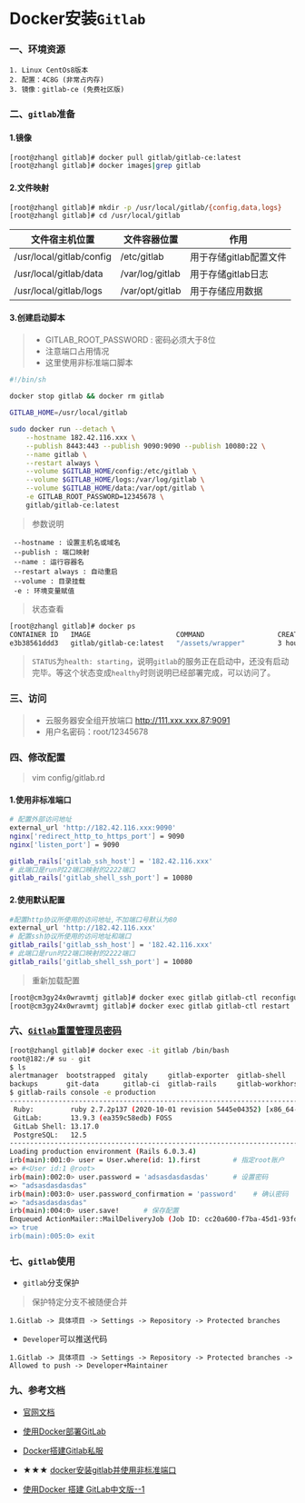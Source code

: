 # Docker安装`Gitlab`

### 一、环境资源
```properties
1. Linux CentOs8版本
2. 配置：4C8G (非常占内存)
3. 镜像：gitlab-ce (免费社区版)
```

### 二、`gitlab`准备
#### 1.镜像
```bash
[root@zhangl gitlab]# docker pull gitlab/gitlab-ce:latest
[root@zhangl gitlab]# docker images|grep gitlab
```
#### 2.文件映射
```bash
[root@zhangl gitlab]# mkdir -p /usr/local/gitlab/{config,data,logs}
[root@zhangl gitlab]# cd /usr/local/gitlab
```
文件宿主机位置|文件容器位置|作用
---|---|---
/usr/local/gitlab/config | /etc/gitlab | 用于存储gitlab配置文件
/usr/local/gitlab/data | /var/log/gitlab | 用于存储gitlab日志
/usr/local/gitlab/logs | /var/opt/gitlab | 用于存储应用数据

#### 3.创建启动脚本
> - GITLAB_ROOT_PASSWORD : 密码必须大于8位
> - 注意端口占用情况
> - 这里使用非标准端口脚本
```bash
#!/bin/sh
  
docker stop gitlab && docker rm gitlab

GITLAB_HOME=/usr/local/gitlab

sudo docker run --detach \
    --hostname 182.42.116.xxx \
    --publish 8443:443 --publish 9090:9090 --publish 10080:22 \
    --name gitlab \
    --restart always \
    --volume $GITLAB_HOME/config:/etc/gitlab \
    --volume $GITLAB_HOME/logs:/var/log/gitlab \
    --volume $GITLAB_HOME/data:/var/opt/gitlab \
    -e GITLAB_ROOT_PASSWORD=12345678 \
    gitlab/gitlab-ce:latest
```
> 参数说明
```properties
 --hostname : 设置主机名或域名
 --publish : 端口映射
 --name : 运行容器名
 --restart always : 自动重启
 --volume : 目录挂载
 -e : 环境变量赋值
```
> 状态查看
```bash 
[root@zhangl gitlab]# docker ps
CONTAINER ID   IMAGE                     COMMAND                  CREATED        STATUS                 PORTS                                                               NAMES
e3b38561ddd3   gitlab/gitlab-ce:latest   "/assets/wrapper"        3 hours ago    Up 3 hours (healthy)   0.0.0.0:10080->22/tcp, 0.0.0.0:9091->80/tcp, 0.0.0.0:445->443/tcp   gitlab
```
> `STATUS`为`health: starting`，说明`gitlab`的服务正在启动中，还没有启动完毕。等这个状态变成`healthy`时则说明已经部署完成，可以访问了。

### 三、访问
> - 云服务器安全组开放端口
> http://111.xxx.xxx.87:9091
> - 用户名密码：root/12345678

### 四、修改配置
> vim config/gitlab.rd
#### 1.使用非标准端口
```bash
# 配置外部访问地址
external_url 'http://182.42.116.xxx:9090'
nginx['redirect_http_to_https_port'] = 9090
nginx['listen_port'] = 9090

gitlab_rails['gitlab_ssh_host'] = '182.42.116.xxx'
# 此端口是run时22端口映射的2222端口
gitlab_rails['gitlab_shell_ssh_port'] = 10080
```
#### 2.使用默认配置
```bash
#配置http协议所使用的访问地址,不加端口号默认为80
external_url 'http://182.42.116.xxx'
# 配置ssh协议所使用的访问地址和端口
gitlab_rails['gitlab_ssh_host'] = '182.42.116.xxx'
# 此端口是run时22端口映射的2222端口
gitlab_rails['gitlab_shell_ssh_port'] = 10080
```

> 重新加载配置
```bash
[root@cm3gy24x0wravmtj gitlab]# docker exec gitlab gitlab-ctl reconfigure
[root@cm3gy24x0wravmtj gitlab]# docker exec gitlab gitlab-ctl restart
```



### 六、[`Gitlab`重置管理员密码](https://www.cnblogs.com/ccbloom/p/14629536.html)
```bash
[root@zhangl gitlab]# docker exec -it gitlab /bin/bash
root@182:/# su - git
$ ls
alertmanager  bootstrapped  gitaly     gitlab-exporter  gitlab-shell      grafana    nginx              postgresql  redis
backups       git-data      gitlab-ci  gitlab-rails     gitlab-workhorse  logrotate  postgres-exporter  prometheus  trusted-certs-directory-hash
$ gitlab-rails console -e production
--------------------------------------------------------------------------------
 Ruby:         ruby 2.7.2p137 (2020-10-01 revision 5445e04352) [x86_64-linux]
 GitLab:       13.9.3 (ea359c58edb) FOSS
 GitLab Shell: 13.17.0
 PostgreSQL:   12.5
--------------------------------------------------------------------------------
Loading production environment (Rails 6.0.3.4)
irb(main):001:0> user = User.where(id: 1).first        # 指定root账户
=> #<User id:1 @root>
irb(main):002:0> user.password = 'adsasdasdasdas'      # 设置密码
=> "adsasdasdasdas"
irb(main):003:0> user.password_confirmation = 'password'    # 确认密码
=> "adsasdasdasdas"
irb(main):004:0> user.save!      # 保存配置
Enqueued ActionMailer::MailDeliveryJob (Job ID: cc20a600-f7ba-45d1-93fd-ca8e4cb4ccba) to Sidekiq(mailers) with arguments: "Dev
=> true
irb(main):005:0> exit
```

### 七、`gitlab`使用
- `gitlab`分支保护
> 保护特定分支不被随便合并
```properties
1.Gitlab -> 具体项目 -> Settings -> Repository -> Protected branches
```

- `Developer`可以推送代码
```properties
1.Gitlab -> 具体项目 -> Settings -> Repository -> Protected branches -> Allowed to push -> Developer+Maintainer
```

### 九、参考文档
* [官网文档](https://docs.gitlab.com/)
* [使用Docker部署GitLab](https://juejin.cn/post/6991435962303643679)
* [Docker搭建Gitlab私服](https://www.jianshu.com/p/76ae9c65861c)
* ★★★ [docker安装gitlab并使用非标准端口](https://blog.csdn.net/ming19951224/article/details/105479033)

* [使用Docker 搭建 GitLab中文版--1](https://blog.csdn.net/wudibaba21/article/details/115415280)

